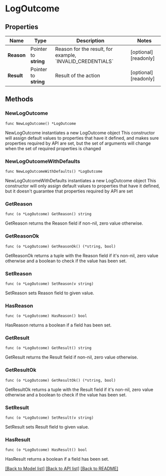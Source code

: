 # LogOutcome

## Properties

Name | Type | Description | Notes
------------ | ------------- | ------------- | -------------
**Reason** | Pointer to **string** | Reason for the result, for example, &#x60;INVALID_CREDENTIALS&#x60; | [optional] [readonly] 
**Result** | Pointer to **string** | Result of the action | [optional] [readonly] 

## Methods

### NewLogOutcome

`func NewLogOutcome() *LogOutcome`

NewLogOutcome instantiates a new LogOutcome object
This constructor will assign default values to properties that have it defined,
and makes sure properties required by API are set, but the set of arguments
will change when the set of required properties is changed

### NewLogOutcomeWithDefaults

`func NewLogOutcomeWithDefaults() *LogOutcome`

NewLogOutcomeWithDefaults instantiates a new LogOutcome object
This constructor will only assign default values to properties that have it defined,
but it doesn't guarantee that properties required by API are set

### GetReason

`func (o *LogOutcome) GetReason() string`

GetReason returns the Reason field if non-nil, zero value otherwise.

### GetReasonOk

`func (o *LogOutcome) GetReasonOk() (*string, bool)`

GetReasonOk returns a tuple with the Reason field if it's non-nil, zero value otherwise
and a boolean to check if the value has been set.

### SetReason

`func (o *LogOutcome) SetReason(v string)`

SetReason sets Reason field to given value.

### HasReason

`func (o *LogOutcome) HasReason() bool`

HasReason returns a boolean if a field has been set.

### GetResult

`func (o *LogOutcome) GetResult() string`

GetResult returns the Result field if non-nil, zero value otherwise.

### GetResultOk

`func (o *LogOutcome) GetResultOk() (*string, bool)`

GetResultOk returns a tuple with the Result field if it's non-nil, zero value otherwise
and a boolean to check if the value has been set.

### SetResult

`func (o *LogOutcome) SetResult(v string)`

SetResult sets Result field to given value.

### HasResult

`func (o *LogOutcome) HasResult() bool`

HasResult returns a boolean if a field has been set.


[[Back to Model list]](../README.md#documentation-for-models) [[Back to API list]](../README.md#documentation-for-api-endpoints) [[Back to README]](../README.md)


